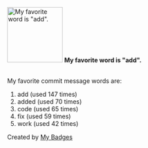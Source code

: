 <img src="https://my-badges.github.io/my-badges/favorite-word.png" alt="My favorite word is &quot;add&quot;." title="My favorite word is &quot;add&quot;." width="128">
<strong>My favorite word is &quot;add&quot;.</strong>
<br><br>

My favorite commit message words are:

1. add (used 147 times)
2. added (used 70 times)
3. code (used 65 times)
4. fix (used 59 times)
5. work (used 42 times)


Created by <a href="https://github.com/my-badges/my-badges">My Badges</a>